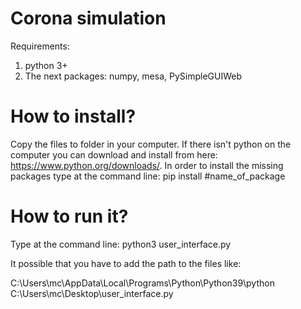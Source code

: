# Corona simulation
Requirements:
1. python 3+
2. The next packages: numpy, mesa, PySimpleGUIWeb

# How to install?
Copy the files to folder in your computer.
If there isn't python on the computer you can download and install from here: https://www.python.org/downloads/.
In order to install the missing packages type at the command line:
pip install #name_of_package
# How to run it?
Type at the command line:
python3 user_interface.py

It possible that you have to add the path to the files like:

C:\Users\mc\AppData\Local\Programs\Python\Python39\python C:\Users\mc\Desktop\user_interface.py
